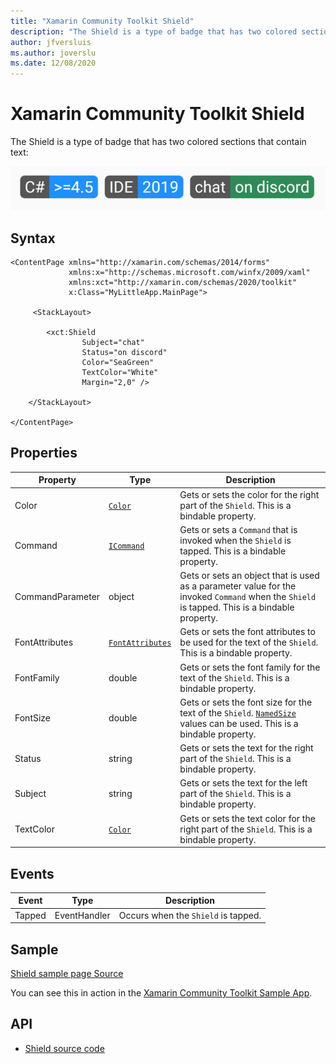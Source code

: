 ```yaml
---
title: "Xamarin Community Toolkit Shield"
description: "The Shield is a type of badge that has two colored sections that contain text."
author: jfversluis
ms.author: joverslu
ms.date: 12/08/2020
---
```


# Xamarin Community Toolkit Shield

The Shield is a type of badge that has two colored sections that contain text:

![Shields example](shield-images/example-shields.png)

## Syntax

```xaml
<ContentPage xmlns="http://xamarin.com/schemas/2014/forms"
             xmlns:x="http://schemas.microsoft.com/winfx/2009/xaml"
             xmlns:xct="http://xamarin.com/schemas/2020/toolkit"
             x:Class="MyLittleApp.MainPage">

     <StackLayout>

        <xct:Shield
                Subject="chat"
                Status="on discord"
                Color="SeaGreen"
                TextColor="White"
                Margin="2,0" />

    </StackLayout>

</ContentPage>
```

## Properties

|Property  |Type  |Description  |
|---------|---------|---------|
| Color | [`Color`](xref:Xamarin.Forms.Color) | Gets or sets the color for the right part of the `Shield`. This is a bindable property. |
| Command | [`ICommand`](xref:System.Windows.Input.ICommand) | Gets or sets a `Command` that is invoked when the `Shield` is tapped. This is a bindable property. |
| CommandParameter | object | Gets or sets an object that is used as a parameter value for the invoked `Command` when the `Shield` is tapped. This is a bindable property. |
| FontAttributes | [`FontAttributes`](xref:Xamarin.Forms.FontAttributes) | Gets or sets the font attributes to be used for the text of the `Shield`. This is a bindable property. |
| FontFamily | double | Gets or sets the font family for the text of the `Shield`. This is a bindable property. |
| FontSize | double | Gets or sets the font size for the text of the `Shield`. [`NamedSize`](xref:Xamarin.Forms.NamedSize) values can be used. This is a bindable property. |
| Status | string | Gets or sets the text for the right part of the `Shield`. This is a bindable property. |
| Subject | string | Gets or sets the text for the left part of the `Shield`. This is a bindable property. |
| TextColor | [`Color`](xref:Xamarin.Forms.Color) | Gets or sets the text color for the right part of the `Shield`. This is a bindable property. |

## Events

| Event  |Type  |Description  |
|---------|---------|---------|
| Tapped | EventHandler | Occurs when the `Shield` is tapped. |

## Sample

[Shield sample page Source](https://github.com/xamarin/XamarinCommunityToolkit/blob/main/src/CommunityToolkit/Xamarin.CommunityToolkit.Sample/Pages/Views/ShieldPage.xaml)

You can see this in action in the [Xamarin Community Toolkit Sample App](https://github.com/xamarin/XamarinCommunityToolkit).

## API

* [Shield source code](https://github.com/xamarin/XamarinCommunityToolkit/blob/main/src/CommunityToolkit/Xamarin.CommunityToolkit/Views/Shield.shared.cs)
